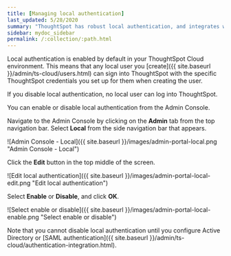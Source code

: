 ```yaml
---
title: [Managing local authentication]
last_updated: 5/28/2020
summary: "ThoughtSpot has robust local authentication, and integrates with SAML."
sidebar: mydoc_sidebar
permalink: /:collection/:path.html
---
```

Local authentication is enabled by default in your ThoughtSpot Cloud environment. This means that any local user you [create]({{ site.baseurl }}/admin/ts-cloud/users.html) can sign into ThoughtSpot with the specific ThoughtSpot credentials you set up for them when creating the user.

If you disable local authentication, no local user can log into ThoughtSpot.

You can enable or disable local authentication from the Admin Console.

Navigate to the Admin Console by clicking on the **Admin** tab from the top navigation bar. Select **Local** from the side navigation bar that appears.

![Admin Console - Local]({{ site.baseurl }}/images/admin-portal-local.png "Admin Console - Local")

Click the **Edit** button in the top middle of the screen.

![Edit local authentication]({{ site.baseurl }}/images/admin-portal-local-edit.png "Edit local authentication")

Select **Enable** or **Disable**, and click **OK**.

![Select enable or disable]({{ site.baseurl }}/images/admin-portal-local-enable.png "Select enable or disable")

Note that you cannot disable local authentication until you configure Active Directory or [SAML authentication]({{ site.baseurl }}/admin/ts-cloud/authentication-integration.html).
